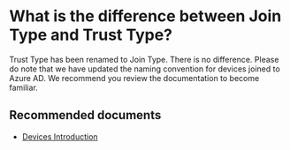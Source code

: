 <properties
	pageTitle="What is the difference between Join Type and Trust Type?"
	description="Azure AD Devices self help - Join Type"
	service="microsoft.aad"
	resource="Microsoft_AAD_IAM"
	authors="spunukol"
	displayOrder="100"
	selfHelpType="resource"
	supportTopicIDs=""
	resourceTags="devices_overview"
	productPesIds=""
	cloudEnvironments="public"
/>

# What is the difference between Join Type and Trust Type?

Trust Type has been renamed to Join Type. There is no difference. Please do note that we have updated the naming convention for devices joined to Azure AD. We recommend you review the documentation to become familiar.

## **Recommended documents**
* [Devices Introduction](https://docs.microsoft.com/azure/active-directory/device-management-introduction)

